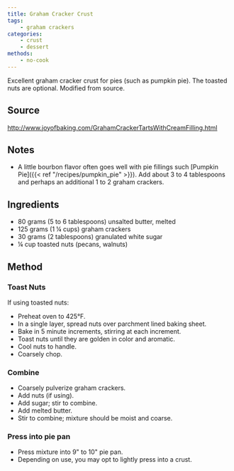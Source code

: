 ```yaml
---
title: Graham Cracker Crust
tags:
    - graham crackers
categories: 
    - crust
    - dessert
methods:
    - no-cook
---
```


Excellent graham cracker crust for pies (such as pumpkin pie). The
toasted nuts are optional. Modified from source.

## Source
http://www.joyofbaking.com/GrahamCrackerTartsWithCreamFilling.html

## Notes

-   A little bourbon flavor often goes well with pie fillings such [Pumpkin Pie]({{< ref "/recipes/pumpkin_pie" >}}). Add about 3 to 4 tablespoons and perhaps an additional 1 to 2 graham crackers.

## Ingredients

-   80 grams (5 to 6 tablespoons) unsalted butter, melted
-   125 grams (1 ¼ cups) graham crackers
-   30 grams (2 tablespoons) granulated white sugar
-   ¼ cup toasted nuts (pecans, walnuts)

## Method

### Toast Nuts

If using toasted nuts:

-   Preheat oven to 425°F.
-   In a single layer, spread nuts over parchment lined baking sheet.
-   Bake in 5 minute increments, stirring at each increment.
-   Toast nuts until they are golden in color and aromatic.
-   Cool nuts to handle.
-   Coarsely chop.

### Combine

-   Coarsely pulverize graham crackers.
-   Add nuts (if using).
-   Add sugar; stir to combine.
-   Add melted butter.
-   Stir to combine; mixture should be moist and coarse.

### Press into pie pan

-   Press mixture into 9" to 10" pie pan.
-   Depending on use, you may opt to lightly press into a crust.
